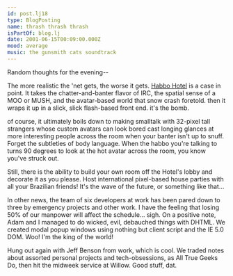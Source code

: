 ```yaml
---
id: post.lj18
type: BlogPosting
name: thrash thrash thrash
isPartOf: blog.lj
date: 2001-06-15T00:09:00.000Z
mood: average
music: the gunsmith cats soundtrack
---
```

Random thoughts for the evening--

The more realistic the 'net gets, the worse it gets. [Habbo Hotel](www.habbohotel.com) is a case in point. It takes the chatter-and-banter flavor of IRC, the spatial sense of a MOO or MUSH, and the avatar-based world that snow crash foretold. then it wraps it up in a slick, slick flash-based front end. it's the bomb.

of course, it ultimately boils down to making smalltalk with 32-pixel tall strangers whose custom avatars can look bored cast longing glances at more interesting people across the room when your banter isn't up to snuff. Forget the subtleties of body language. When the habbo you're talking to turns 90 degrees to look at the hot avatar across the room, you know you've struck out.

Still, there is the ability to build your own room off the Hotel's lobby and decorate it as you please. Host international pixel-based house parties with all your Brazilian friends! It's the wave of the future, or something like that...

In other news, the team of six developers at work has been pared down to three by emergency projects and other work. I have the feeling that losing 50% of our manpower will affect the schedule... sigh. On a positive note, Adam and I managed to do wicked, evil, debauched things with DHTML. We created modal popup windows using nothing but client script and the IE 5.0 DOM. Woo! I'm the king of the world!

Hung out again with Jeff Benson from work, which is cool. We traded notes about assorted personal projects and tech-obsessions, as All True Geeks Do, then hit the midweek service at Willow. Good stuff, dat.
